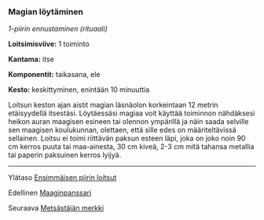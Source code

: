 ### Magian löytäminen

*1-piirin ennustaminen (rituaali)*

**Loitsimisviive:** 1 toiminto

**Kantama:** itse

**Komponentit:** taikasana, ele

**Kesto:** keskittyminen, enintään 10 minuuttia

Loitsun keston ajan aistit magian läsnäolon korkeintaan 12
metrin etäisyydellä itsestäsi. Löytäessäsi magiaa voit käyttää toiminnon
nähdäksesi heikon auran maagisen esineen tai olennon
ympärillä ja näin saada selville sen maagisen koulukunnan,
olettaen, että sille edes on määriteltävissä sellainen. Loitsu ei
toimi riittävän paksun esteen läpi, joka on joko noin 90 cm
kerros puuta tai maa-ainesta, 30 cm kiveä, 2-3 cm mitä tahansa
metallia tai paperin paksuinen kerros lyijyä.

----

Ylätaso [Ensimmäisen piirin loitsut](1.piirin_loitsut.md)

Edellinen [Maaginpanssari](Maaginpanssari.md)

Seuraava [Metsästäjän merkki](Metsästäjän_merkki.md)